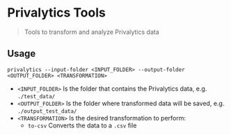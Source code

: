 # Privalytics Tools
> Tools to transform and analyze Privalytics data

## Usage
```
privalytics --input-folder <INPUT_FOLDER> --output-folder <OUTPUT_FOLDER> <TRANSFORMATION>
```

- ``<INPUT_FOLDER>`` Is the folder that contains the Privalytics data, e.g. ``./test_data/``
- ``<OUTPUT_FOLDER>`` Is the folder where transformed data will be saved, e.g. ``./output_test_data/``
- ``<TRANSFORMATION>`` Is the desired transformation to perform:
  - ``to-csv`` Converts the data to a ``.csv`` file
